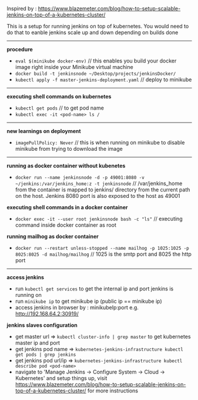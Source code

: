 Inspired by : https://www.blazemeter.com/blog/how-to-setup-scalable-jenkins-on-top-of-a-kubernetes-cluster/

This is a setup for running jenkins on top of kubernetes.
You would need to do that to eanble jenkins scale up and down depending on builds done

---
**procedure**
- `eval $(minikube docker-env)` // this enables you build your docker image right inside your Minikube virtual machine
- `docker build -t jenkinsnode ~/Desktop/projects/jenkinsDocker/`
- `kubectl apply -f master-jenkins-deployment.yaml` // deploy to minikube

---
**executing shell commands on kubernetes**
- `kubectl get pods` // to get pod name
- `kubectl exec -it <pod-name> ls /`

---
**new learnings on deployment**
- `imagePullPolicy: Never` // this is when running on minikube to disable minikube from trying to download the image

---
**running as docker container without kubenetes**
- `docker run --name jenkinsnode -d -p 49001:8080 -v ~/jenkins:/var/jenkins_home:z -t jenkinsnode` // /var/jenkins_home from the container is mapped to jenkins/ directory from the current path on the host. Jenkins 8080 port is also exposed to the host as 49001

**executing shell commands in a docker container**
- `docker exec -it --user root jenkinsnode bash -c "ls"` // executing command inside docker container as root

**running mailhog as docker container**
- `docker run --restart unless-stopped --name mailhog -p 1025:1025 -p 8025:8025 -d mailhog/mailhog` // 1025 is the smtp port and 8025 the http port

---
**access jenkins**
- run `kubectl get services` to get the internal ip and port jenkins is running on
- run `minikube ip` to get minikube ip (public ip == minikube ip)
- access jenkins in browser by : minikubeIp:port e.g. http://192.168.64.2:30919/

**jenkins slaves configuration**
- get master url => `kubectl cluster-info | grep master` to get kubernetes master ip and port
- get jenkins pod name => `kubernetes-jenkins-infrastructure kubectl get pods | grep jenkins`
- get jenkins pod url/ip => `kubernetes-jenkins-infrastructure kubectl describe pod <pod-name>`
- navigate to 'Manage Jenkins -> Configure System -> Cloud -> Kubernetes' and setup things up, visit https://www.blazemeter.com/blog/how-to-setup-scalable-jenkins-on-top-of-a-kubernetes-cluster/ for more instructions

